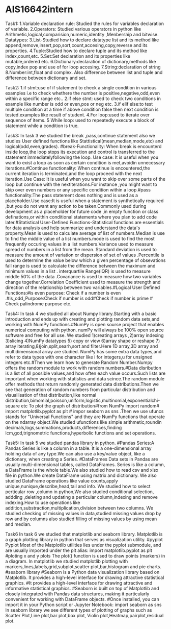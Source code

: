 # AIS16642intern
Task1:
1.Variable declaration rule: Studied the rules for variables declaration of variable.
2.Operators: Studied various operators in python like Arithmetic,logical,comparision,numeric,identity ,Menbership and bitwise.
Datatypes:
3.List-Studied how to declare datatype  list and its method like append,remove,insert,pop,sort,count,accesing,copy,reverse and its properties.
4.Tuple:Studied how to declare tuple and its method like index,count,etc.
5.Set:Set declaration and its properties like mutable,ordered etc.
6.Dictionary:declaration of dictionary,methods like copy,index pop and use of for loop accesing.
7.String:declaration of string
8.Number:int,float and complex.
Also difference between list and tuple and difference between dictionary and set.


Task2:
1.if stmt:use of if statement to check a single condition in various examples i.e to check whethere the number is positive,negative,odd,even  within a specific range etc..
2.if else stmt: used to check two conditions in example like number is odd or even,pos or neg etc.
3.if elif else:to test multiple condition at a time if above condition false then next condition is tested.examples like result of student.
4.For loop:used to iterate over sequence of items.
5 While loop: used to repeatedly execute  a block of statement while a condition is true.


Task3:
In task 3 we studied the break ,pass,continue statement also we studies User defined functions like Stattistical(mean,median,mode,etc) and logical(odd,even,grades).
#break-Functionality: When break is encounterd inside loop,the loop stops its execution and control is transferred to the statement immediatelyfollowing the loop.
Use case: It is useful when you want to exist a loop as soon as certain condition is met,avoidin unnecessary iterations.#Continue functionality: When continue is encountered,the current iteration is terminated,and the loop proceed with the next iteration.Use Case: It is useful when you want to skip over some parts of the loop but continue with the nextiterations.For instance ,you might want to skip over even numbers or any specific condition within a loop.#pass functionality:The pass statement does nothing and is used as a placeholder.Use case:It is useful when a statement is synthetically required ,but you do not want any action to be taken.Commonly used during development as a placeholder for future code ,in empty function or class definations,or within conditional statements where you plan to add code later.#Statistical User-Defined Functions-Statistical functions are essentials for data analysis and help summarize and understand the data's property.Mean is used to calculate average of list of numbers.Median is use to find the middle value of a list numbers.mode is used to find the most frequently occuring values in a list numbers.Variance used to measure spread of numbers  in a list from the mean. Standard deviation is used to measure the amount  of variation or dispersion of set of values .Percentile is used to determine the value below which a given percentage of obsevations fall range is used to calculate the difference between the maximum and minimum values in a list . interquartile Range(IQR) is used to measure middle 50% of the data .Covariance is used to measure how two variables change together.Correlation Coefficient  used to measure the strength and direction of the relationship between two variables.#Logical User Defined Functions:#is even purpose: Check if a number is even .#is_odd_Purpose:Check if number is odd#Check if number is prime # Check palindrome purpose etc.


Task4:
 In task 4 we studied all about Numpy library.Starting with a basic introduction and ends up with creating and plotting random data sets,and working with NumPy functions.#NumPy is open sourse project that enables numerical computing with python. numPy will always be 100% open source software and free for all use. We studied 1)creating arrays ,2)array indexing 3)slicing 4)NumPy datatypes 5) copy or view 6)array shape or reshape 7) array iterating,8)join,split,searh,sort and filter.Here 1D array,3D array and multidimensional array are studied.
 NumPy has some extra data types,and refer to data types with one character like i for integers,u for unsigned integers etc.#Then we learn how to generate Random Number.Numpy offers the random module to work with random numbers.#Data disribution is a list of all possible values,and how often each value occurs.Such lists are important when working with statistics and data scince.The random module offer methods that return randomly generated data distributions.Then we see that generation of random numbers from particular distribution and visuallisation of that distribution,like normal distribution,bimomial,poisson,uniform,logistic,multinomial,exponentialchi-square etc To plot the graph of distribution#from NumPy import random# import matplotlib.pyplot as plt # impor seaborn as sns .Then we use ufuncs stands for "Universal Functions" and they are NumPy functions that operate on the ndarray object.We studied ufunctions like simple arithmetic,roundin decimals,logs,summations,products,differences,finding lcm,gcd,trignometric functions,hyperbolic functions and set operations.

Task5:
In task 5 we studied pandas library in python.
#Pandas Series:A Pandas Series is like a column in a table.
It is a one-dimensional array holding data of any type.We can also use a key/value object, like a dictionary, when creating a Series.
#DataFrames
Data sets in Pandas are usually multi-dimensional tables, called DataFrames.
Series is like a column, a DataFrame is the whole table.We also studied how to read csv and xlsx file in python.We create DataFrame using matrix and dictionary.
We also studied DataFrame operations like value counts,apply unique,nunique,describe,head,tail and info.
We studied how to select perticular row ,column in python,We also studied conditional selection, addding ,deleting and updating a perticular column,indexing and remove indexing.How to use operations like addition,substraction,multiplication,division between two columns.
We studied checking of missing values in data,studied missing values drop by row and by columns also studied filling of missing values by using mean and median.

 Task6
 In task 6 we studied that matplotlib and seaborn library.
 Matplotlib is a graph plotting library in python that serves as visualization utility.
 #pyplot
 Pyplot
Most of the Matplotlib utilities lies under the pyplot submodule, and are usually imported under the plt alias:
import matplotlib.pyplot as plt
#ploting x and y plots
The plot() function is used to draw points (markers) in a diagram.
In matplotlib we studied matplotlib plotting with markers,lines,labels,grid,subplot,scatter plot,bar,histogram and pie charts.
#seaborn library
#Seaborn is a Python data visualization library based on Matplotlib. It provides a high-level interface for drawing attractive statistical graphics.
#It provides a high-level interface for drawing attractive and informative statistical graphics.
#Seaborn is built on top of Matplotlib and closely integrated with Pandas data structures, making it particularly convenient for working with DataFrame objects.
#Once installed, you can import it in your Python script or Jupyter Notebook:
import seaborn as sns
In seaborn library we see different types of plotting of graphs such as Scatter Plot,Line plot,bar plot,box plot, Violin plot,Heatmap,pairplot,residual plot.
 
